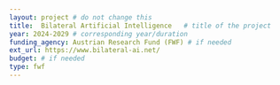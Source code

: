 ```yaml
---
layout: project # do not change this
title: 	Bilateral Artificial Intelligence	# title of the project
year: 2024-2029	# corresponding year/duration
funding_agency: Austrian Research Fund (FWF) # if needed
ext_url: https://www.bilateral-ai.net/
budget: # if needed
type: fwf
---
```

